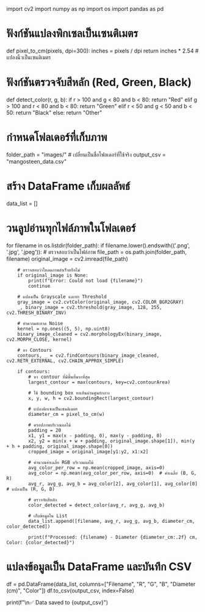 import cv2
import numpy as np
import os
import pandas as pd

# ฟังก์ชันแปลงพิกเซลเป็นเซนติเมตร
def pixel_to_cm(pixels, dpi=300):
    inches = pixels / dpi
    return inches * 2.54  # แปลงนิ้วเป็นเซนติเมตร

# ฟังก์ชันตรวจจับสีหลัก (Red, Green, Black)
def detect_color(r, g, b):
    if r > 100 and g < 80 and b < 80:
        return "Red"
    elif g > 100 and r < 80 and b < 80:
        return "Green"
    elif r < 50 and g < 50 and b < 50:
        return "Black"
    else:
        return "Other"

# กำหนดโฟลเดอร์ที่เก็บภาพ
folder_path = "images/"  # เปลี่ยนเป็นชื่อโฟลเดอร์ที่ใช้จริง
output_csv = "mangosteen_data.csv"

# สร้าง DataFrame เก็บผลลัพธ์
data_list = []

# วนลูปอ่านทุกไฟล์ภาพในโฟลเดอร์
for filename in os.listdir(folder_path):
    if filename.lower().endswith(('.png', '.jpg', '.jpeg')):  # ตรวจสอบว่าเป็นไฟล์ภาพ
        file_path = os.path.join(folder_path, filename)
        original_image = cv2.imread(file_path)

        # ตรวจสอบว่าโหลดภาพสำเร็จหรือไม่
        if original_image is None:
            print(f"Error: Could not load {filename}")
            continue

        # แปลงเป็น Grayscale และทำ Threshold
        gray_image = cv2.cvtColor(original_image, cv2.COLOR_BGR2GRAY)
        _, binary_image = cv2.threshold(gray_image, 128, 255, cv2.THRESH_BINARY_INV)

        # ทำความสะอาด Noise
        kernel = np.ones((5, 5), np.uint8)
        binary_image_cleaned = cv2.morphologyEx(binary_image, cv2.MORPH_CLOSE, kernel)

        # หา Contours
        contours, _ = cv2.findContours(binary_image_cleaned, cv2.RETR_EXTERNAL, cv2.CHAIN_APPROX_SIMPLE)

        if contours:
            # หา contour ที่มีพื้นที่มากที่สุด
            largest_contour = max(contours, key=cv2.contourArea)

            # ใช้ bounding box หาเส้นผ่านศูนย์กลาง
            x, y, w, h = cv2.boundingRect(largest_contour)

            # แปลงพิกเซลเป็นเซนติเมตร
            diameter_cm = pixel_to_cm(w)

            # ครอปภาพบริเวณผลไม้
            padding = 20
            x1, y1 = max(x - padding, 0), max(y - padding, 0)
            x2, y2 = min(x + w + padding, original_image.shape[1]), min(y + h + padding, original_image.shape[0])
            cropped_image = original_image[y1:y2, x1:x2]

            # คำนวณค่าเฉลี่ย RGB บริเวณผลไม้
            avg_color_per_row = np.mean(cropped_image, axis=0)
            avg_color = np.mean(avg_color_per_row, axis=0)  # ค่าเฉลี่ย (B, G, R)
            avg_r, avg_g, avg_b = avg_color[2], avg_color[1], avg_color[0]  # แปลงเป็น (R, G, B)

            # ตรวจจับสีหลัก
            color_detected = detect_color(avg_r, avg_g, avg_b)

            # เก็บข้อมูลใน List
            data_list.append([filename, avg_r, avg_g, avg_b, diameter_cm, color_detected])

            print(f"Processed: {filename} - Diameter {diameter_cm:.2f} cm, Color: {color_detected}")

# แปลงข้อมูลเป็น DataFrame และบันทึก CSV
df = pd.DataFrame(data_list, columns=["Filename", "R", "G", "B", "Diameter (cm)", "Color"])
df.to_csv(output_csv, index=False)

print(f"\n✅ Data saved to {output_csv}")

